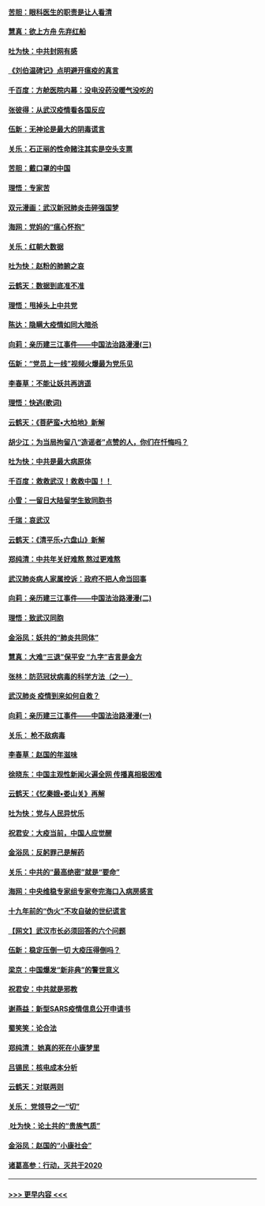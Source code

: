 #### [苦胆：眼科医生的职责是让人看清](../pages/nsc993/n11853840.md?t=02090022) 
#### [慧真：欲上方舟 先弃红船](../pages/nsc993/n11853483.md?t=02090022) 
#### [吐为快：中共封网有感](../pages/nsc993/n11852575.md?t=02090022) 
#### [《刘伯温碑记》点明避开瘟疫的真言](../pages/nsc993/n11852128.md?t=02090022) 
#### [千百度：方舱医院内幕：没电没药没暖气没吃的](../pages/nsc993/n11850211.md?t=02090022) 
#### [张彼得：从武汉疫情看各国反应](../pages/nsc993/n11850102.md?t=02090022) 
#### [伍新：无神论是最大的阴毒谎言](../pages/nsc993/n11846129.md?t=02090022) 
#### [关乐：石正丽的性命赌注其实是空头支票](../pages/nsc993/n11846109.md?t=02090022) 
#### [苦胆：戴口罩的中国](../pages/nsc993/n11845576.md?t=02090022) 
#### [理悟：专家苦](../pages/nsc993/n11845564.md?t=02090022) 
#### [双元漫画：武汉新冠肺炎击碎强国梦](../pages/nsc993/n11843320.md?t=02090022) 
#### [海网：党妈的“瘟心怀抱”](../pages/nsc993/n11840740.md?t=02090022) 
#### [关乐：红朝大数据](../pages/nsc993/n11840675.md?t=02090022) 
#### [吐为快：赵粉的肺腑之哀](../pages/nsc993/n11840618.md?t=02090022) 
#### [云鹤天：数据到底准不准](../pages/nsc993/n11840325.md?t=02090022) 
#### [理悟：甩掉头上中共党](../pages/nsc993/n11838826.md?t=02090022) 
#### [陈达：隐瞒大疫情如同大暗杀](../pages/nsc993/n11838771.md?t=02090022) 
#### [向莉：亲历建三江事件——中国法治路漫漫(三)](../pages/nsc993/n11831825.md?t=02090022) 
#### [伍新：“党员上一线”视频火爆最为党乐见](../pages/nsc993/n11838200.md?t=02090022) 
#### [李春草：不能让妖共再逍遥](../pages/nsc993/n11838102.md?t=02090022) 
#### [理悟：快逃(歌词)](../pages/nsc993/n11838083.md?t=02090022) 
#### [云鹤天：《菩萨蛮▪大柏地》新解](../pages/nsc993/n11838059.md?t=02090022) 
#### [胡少江：为当局拘留八“造谣者”点赞的人，你们在忏悔吗？](../pages/nsc993/n11836801.md?t=02090022) 
#### [吐为快：中共是最大病原体](../pages/nsc993/n11836748.md?t=02090022) 
#### [千百度：救救武汉！救救中国！！](../pages/nsc993/n11836145.md?t=02090022) 
#### [小雪：一留日大陆留学生致同胞书](../pages/nsc993/n11834624.md?t=02090022) 
#### [千瑞：哀武汉](../pages/nsc993/n11833647.md?t=02090022) 
#### [云鹤天：《清平乐▪六盘山》新解](../pages/nsc993/n11833611.md?t=02090022) 
#### [郑纯清：中共年关好难熬 熬过更难熬](../pages/nsc993/n11833489.md?t=02090022) 
#### [武汉肺炎病人家属控诉：政府不把人命当回事](../pages/nsc993/n11833205.md?t=02090022) 
#### [向莉：亲历建三江事件——中国法治路漫漫(二)](../pages/nsc993/n11829102.md?t=02090022) 
#### [理悟：致武汉同胞](../pages/nsc993/n11831522.md?t=02090022) 
#### [金浴凤：妖共的“肺炎共同体”](../pages/nsc993/n11829448.md?t=02090022) 
#### [慧真：大难“三退”保平安 “九字”吉言是金方](../pages/nsc993/n11829501.md?t=02090022) 
#### [张林：防范冠状病毒的科学方法（之一）](../pages/nsc993/n11828618.md?t=02090022) 
#### [武汉肺炎 疫情到来如何自救？](../pages/nsc993/n11827632.md?t=02090022) 
#### [向莉：亲历建三江事件——中国法治路漫漫(一)](../pages/nsc993/n11827190.md?t=02090022) 
#### [关乐： 枪不敌病毒](../pages/nsc993/n11826746.md?t=02090022) 
#### [李春草：赵国的年滋味](../pages/nsc993/n11826321.md?t=02090022) 
#### [徐晓东：中国主观性新闻火遍全网 传播真相极困难](../pages/nsc993/n11826508.md?t=02090022) 
#### [云鹤天：《忆秦娥▪娄山关》再解](../pages/nsc993/n11824682.md?t=02090022) 
#### [吐为快：党与人民异忧乐](../pages/nsc993/n11824660.md?t=02090022) 
#### [祝君安：大疫当前，中国人应觉醒](../pages/nsc993/n11821946.md?t=02090022) 
#### [金浴凤：反躬罪己是解药](../pages/nsc993/n11820280.md?t=02090022) 
#### [关乐：中共的“最高绝密”就是“要命”](../pages/nsc993/n11816946.md?t=02090022) 
#### [海网：中央维稳专家组专家夸完海口入病房感言](../pages/nsc993/n11815138.md?t=02090022) 
#### [十九年前的“伪火”不攻自破的世纪谎言](../pages/nsc993/n11813238.md?t=02090022) 
#### [【网文】武汉市长必须回答的六个问题](../pages/nsc993/n11813848.md?t=02090022) 
#### [伍新：稳定压倒一切 大疫压得倒吗？](../pages/nsc993/n11812634.md?t=02090022) 
#### [梁京：中国爆发“新非典”的警世意义](../pages/nsc993/n11812554.md?t=02090022) 
#### [祝君安：中共就是邪教](../pages/nsc993/n11812431.md?t=02090022) 
#### [谢燕益：新型SARS疫情信息公开申请书](../pages/nsc993/n11808840.md?t=02090022) 
#### [蜀笑笑：论合法](../pages/nsc993/n11808064.md?t=02090022) 
#### [郑纯清： 她真的死在小康梦里](../pages/nsc993/n11806623.md?t=02090022) 
#### [吕锡民：核电成本分析](../pages/nsc993/n11806284.md?t=02090022) 
#### [云鹤天：对联两则](../pages/nsc993/n11805957.md?t=02090022) 
#### [关乐： 党领导之一“切”](../pages/nsc993/n11804505.md?t=02090022) 
#### [ 吐为快：论土共的“贵族气质”](../pages/nsc993/n11804490.md?t=02090022) 
#### [金浴凤：赵国的“小康社会”](../pages/nsc993/n11804452.md?t=02090022) 
#### [诸葛高参：行动，灭共于2020](../pages/nsc993/n11804120.md?t=02090022) 

----
#### [ >>> 更早内容 <<< ](../indexes/nsc993-earlier.md)
